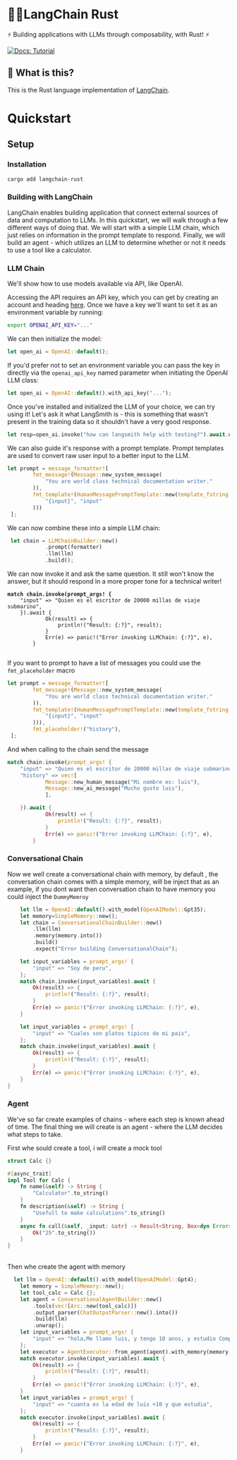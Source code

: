 # 🦜️🔗LangChain Rust

⚡ Building applications with LLMs through composability, with Rust! ⚡

[![Docs: Tutorial](https://img.shields.io/badge/docs-tutorial-success?style=for-the-badge&logo=appveyor)](https://langchain-rust.sellie.tech/get-started/quickstart)

## 🤔 What is this?

This is the Rust language implementation of [LangChain](https://github.com/langchain-ai/langchain).

# Quickstart

## Setup

### Installation

```bash
cargo add langchain-rust
```

### Building with LangChain[​](https://python.langchain.com/docs/get_started/quickstart#building-with-langchain) <a href="#building-with-langchain" id="building-with-langchain"></a>

LangChain enables building application that connect external sources of data and computation to LLMs. In this quickstart, we will walk through a few different ways of doing that. We will start with a simple LLM chain, which just relies on information in the prompt template to respond. Finally, we will build an agent - which utilizes an LLM to determine whether or not it needs to use a tool like a calculator.

### LLM Chain[​](https://python.langchain.com/docs/get_started/quickstart#llm-chain) <a href="#llm-chain" id="llm-chain"></a>

We'll show how to use models available via API, like OpenAI.

Accessing the API requires an API key, which you can get by creating an account and heading [here](https://platform.openai.com/account/api-keys). Once we have a key we'll want to set it as an environment variable by running:

```bash
export OPENAI_API_KEY="..."
```

We can then initialize the model:

```rust
let open_ai = OpenAI::default();
```

If you'd prefer not to set an environment variable you can pass the key in directly via the `openai_api_key` named parameter when initiating the OpenAI LLM class:

```rust
let open_ai = OpenAI::default().with_api_key("...");
```

Once you've installed and initialized the LLM of your choice, we can try using it! Let's ask it what LangSmith is - this is something that wasn't present in the training data so it shouldn't have a very good response.

```rust
let resp=open_ai.invoke("how can langsmith help with testing?").await.unwrap();
```

We can also guide it's response with a prompt template. Prompt templates are used to convert raw user input to a better input to the LLM.

```rust
let prompt = message_formatter![
        fmt_message!(Message::new_system_message(
            "You are world class technical documentation writer."
        )),
        fmt_template!(HumanMessagePromptTemplate::new(template_fstring!(
            "{input}", "input"
        )))
 ];
```

We can now combine these into a simple LLM chain:

```rust
 let chain = LLMChainBuilder::new()
            .prompt(formatter)
            .llm(llm)
            .build();

```

We can now invoke it and ask the same question. It still won't know the answer, but it should respond in a more proper tone for a technical writer!

<pre class="language-rust"><code class="lang-rust"><strong>match chain.invoke(prompt_args! {
</strong>    "input" => "Quien es el escritor de 20000 millas de viaje submarino",
    }).await {
            Ok(result) => {
                println!("Result: {:?}", result);
            }
            Err(e) => panic!("Error invoking LLMChain: {:?}", e),
        }

</code></pre>

If you want to prompt to have a list of messages you could use the `fmt_placeholder` macro

```rust
let prompt = message_formatter![
        fmt_message!(Message::new_system_message(
            "You are world class technical documentation writer."
        )),
        fmt_template!(HumanMessagePromptTemplate::new(template_fstring!(
            "{input}", "input"
        ))),
        fmt_placeholder!("history"),
 ];
```

And when calling to the chain send the message

```rust
match chain.invoke(prompt_args! {
    "input" => "Quien es el escritor de 20000 millas de viaje submarino",
    "history" => vec![
            Message::new_human_message("Mi nombre es: luis"),
            Message::new_ai_message("Mucho gusto luis"),
            ],

    }).await {
            Ok(result) => {
                println!("Result: {:?}", result);
            }
            Err(e) => panic!("Error invoking LLMChain: {:?}", e),
        }
```

### Conversational Chain

Now we well create a conversational chain with memory, by default , the conversation chain comes with a simple memory, will be inject that as an example, if you dont want then conversation chain to have memory you could inject the `DummyMemroy`

```rust
    let llm = OpenAI::default().with_model(OpenAIModel::Gpt35);
    let memory=SimpleMemory::new();
    let chain = ConversationalChainBuilder::new()
        .llm(llm)
        .memory(memory.into())
        .build()
        .expect("Error building ConversationalChain");

    let input_variables = prompt_args! {
        "input" => "Soy de peru",
    };
    match chain.invoke(input_variables).await {
        Ok(result) => {
            println!("Result: {:?}", result);
        }
        Err(e) => panic!("Error invoking LLMChain: {:?}", e),
    }

    let input_variables = prompt_args! {
        "input" => "Cuales son platos tipicos de mi pais",
    };
    match chain.invoke(input_variables).await {
        Ok(result) => {
            println!("Result: {:?}", result);
        }
        Err(e) => panic!("Error invoking LLMChain: {:?}", e),
    }
}
```

###

### Agent

We've so far create examples of chains - where each step is known ahead of time. The final thing we will create is an agent - where the LLM decides what steps to take.

First whe sould create a tool, i will create a mock tool

```rust
struct Calc {}

#[async_trait]
impl Tool for Calc {
    fn name(&self) -> String {
        "Calculator".to_string()
    }
    fn description(&self) -> String {
        "Usefull to make calculations".to_string()
    }
    async fn call(&self, _input: &str) -> Result<String, Box<dyn Error>> {
        Ok("25".to_string())
    }
}
```

\
Then whe create the agent with memory

```rust
  let llm = OpenAI::default().with_model(OpenAIModel::Gpt4);
    let memory = SimpleMemory::new();
    let tool_calc = Calc {};
    let agent = ConversationalAgentBuilder::new()
        .tools(vec![Arc::new(tool_calc)])
        .output_parser(ChatOutputParser::new().into())
        .build(llm)
        .unwrap();
    let input_variables = prompt_args! {
        "input" => "hola,Me llamo luis, y tengo 10 anos, y estudio Computer scinence",
    };
    let executor = AgentExecutor::from_agent(agent).with_memory(memory.into());
    match executor.invoke(input_variables).await {
        Ok(result) => {
            println!("Result: {:?}", result);
        }
        Err(e) => panic!("Error invoking LLMChain: {:?}", e),
    }
    let input_variables = prompt_args! {
        "input" => "cuanta es la edad de luis +10 y que estudia",
    };
    match executor.invoke(input_variables).await {
        Ok(result) => {
            println!("Result: {:?}", result);
        }
        Err(e) => panic!("Error invoking LLMChain: {:?}", e),
    }
```
